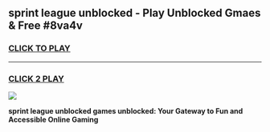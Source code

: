 
## sprint league unblocked - Play Unblocked Gmaes & Free #8va4v
<h3>
<a href="https://news.freeplayer.one?title=sprint_league_unblocked&ref=24F">CLICK TO PLAY</a></h3>
<hr>

<h3>
<a href="https://news.freeplayer.one?title=sprint_league_unblocked&ref=24F">CLICK 2 PLAY</a>
  
</h3>

<a href="https://news.freeplayer.one?title=sprint_league_unblocked&ref=24F/"><img src="https://clearcache.store/games.png"></a>


**sprint league unblocked games unblocked: Your Gateway to Fun and Accessible Online Gaming**
